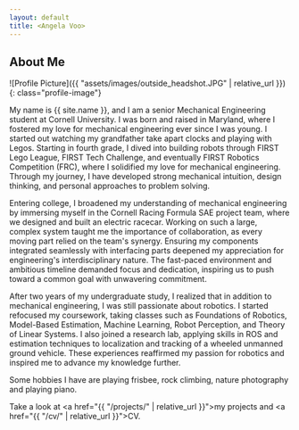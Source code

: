 ```yaml
---
layout: default
title: <Angela Voo>
---
```


## About Me


![Profile Picture]({{ "assets/images/outside_headshot.JPG" | relative_url }}){: class="profile-image"}
 
My name is {{ site.name }}, and I am a senior Mechanical Engineering student at Cornell University. I was born and raised in Maryland, where I fostered my love for mechanical engineering ever since I was young. I started out watching my grandfather take apart clocks and playing with Legos. Starting in fourth grade, I dived into building robots through FIRST Lego League, FIRST Tech Challenge, and eventually FIRST Robotics Competition (FRC), where I solidified my love for mechanical engineering. Through my journey, I have developed strong mechanical intuition, design thinking, and personal approaches to problem solving. 

Entering college, I broadened my understanding of mechanical engineering by immersing myself in the Cornell Racing Formula SAE project team, where we designed and built an electric racecar. Working on such a large, complex system taught me the importance of collaboration, as every moving part relied on the team's synergy. Ensuring my components integrated seamlessly with interfacing parts deepened my appreciation for engineering's interdisciplinary nature. The fast-paced environment and ambitious timeline demanded focus and dedication, inspiring us to push toward a common goal with unwavering commitment.

After two years of my undergraduate study, I realized that in addition to mechanical engineering, I was still passionate about robotics. I started refocused my coursework, taking classes such as Foundations of Robotics, Model-Based Estimation, Machine Learning, Robot Perception, and Theory of Linear Systems. I also joined a research lab, applying skills in ROS and estimation techniques to localization and tracking of a wheeled unmanned ground vehicle. These experiences reaffirmed my passion for robotics and inspired me to advance my knowledge further.

Some hobbies I have are playing frisbee, rock climbing, nature photography and playing piano.

Take a look at <a href="{{ "/projects/" | relative_url }}">my projects</a> and <a href="{{ "/cv/" | relative_url }}">CV</a>.
